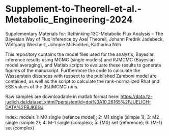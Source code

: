 # Supplement-to-Theorell-et-al.-Metabolic_Engineering-2024


Supplementary Materials for:
Rethinking 13C-Metabolic Flux Analysis – The Bayesian Way of Flux Inference
by Axel Theorell, Johann Fredrik Jadebeck, Wolfgang Wiechert, Johnjoe McFadden, Katharina Nöh


This repository contains the model files used for the analysis,
Bayesian inference results using MCMC (single models) and RJMCMC (Bayesian model averaging),
and Matlab scripts to evaluate these results to generate figures of the manuscript.
Furthermore the code to calculate the Wasserstein distances with respect to the published Zamboni model are contained,
as well as the script to calculate the rank-normalized Rhat and ESS values of the (RJ)MCMC runs.

Raw samples are downloadable in matlab format here: https://data.fz-juelich.de/dataset.xhtml?persistentId=doi%3A10.26165%2FJUELICH-DATA%2FBJK8GJ

Index:
models 
    1: M0 single (refence model); 
    2: M1 single (simple 1); 
    3: M2 single (simple 2); 
    4: M-1 single (complex); 
    5: {M0} set (reference);
    6: {M-1} set (complex)
